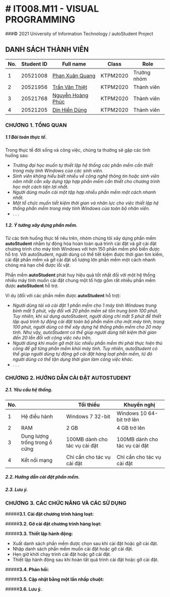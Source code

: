 # # IT008.M11 - VISUAL PROGRAMMING 
###© 2021 University of Information Technology / autoStudent Project

## DANH SÁCH THÀNH VIÊN
| No. | Student ID | Full name | Class | Role |
| --- | --- | --- | --- | --- |
| 1 | 20521008 | [Phan Xuân Quang](https://github.com/phanxuanquang "Phan Xuân Quang") | KTPM2020 | Trưởng nhóm |
| 2 | 20521956 | [Trần Văn Thiệt](https://github.com/MiMi-Yup "Trần Văn Thiệt") | KTPM2020 | Thành viên |
| 3 | 20521768 | [Nguyễn Hoàng Phúc](https://github.com/phucnh20521768 "Nguyễn Hoàng Phúc") | KTPM2020 | Thành viên |
| 4 | 20521205 | [Dín Hiền Dũng](https://github.com/dung-ovl "Dín Hiền Dũng") | KTPM2020 | Thành viên |

###  **CHƯƠNG 1. TỔNG QUAN**

##### **1.1 Bài toán thực tế.**

Trong thực tế đời sống và công việc, chúng ta thường sẽ gặp các tình huống sau:

- *Trường đại học muốn tự thiết lập hệ thống các phần mềm cần thiết trong máy tính Windows của các sinh viên.*
- *Sinh viên không hiểu biết nhiều về công nghệ thông tin hoặc sinh viên năm nhất cần xây dựng tập hợp phần mềm cần thiết cho chương trình học một cách tiện lợi nhất.*
- *Người dùng muốn cài một tập hợp nhiều phần mềm một cách nhanh nhất.*
- *Một tổ chức muốn tiết kiệm thời gian và nhân lực cho việc thiết lập hệ thống phần mềm trong máy tính Windows của toàn bộ nhân viên.*
- . . .

##### **1.2. Ý tưởng xây dựng phần mềm.**

Từ các tình huống thực tế nêu trên, nhóm chúng tôi xây dựng phần mềm **autoStudent** nhằm tự động hóa hoàn toàn quá trình cài đặt và gỡ cài đặt chương trình cho máy tính Windows với hơn 150 phần mềm phổ biến được hỗ trợ. Với autoStudent, người dùng có thể tiết kiệm được thời gian tìm kiếm, cài đặt phần mềm và gỡ cài đặt số lượng lớn phần mềm một cách nhanh chóng mà hạn chế được lỗi vặt.

Phần mềm **autoStudent** phát huy hiệu quả tốt nhất đối với một hệ thống nhiều máy tính muốn cài đặt chung một tổ hợp gồm rất nhiều phần mềm được **autoStudent** hỗ trợ.

Ví dụ (đối với các phần mềm được **autoStudent** hỗ trợ): 

- *Người dùng tải và cài đặt 1 phần mềm cho 1 máy tính Windows trung bình mất 5 phút, vậy đối với 20 phần mềm sẽ tốn trung bình 100 phút. Tuy nhiên, khi sử dụng autoStudent, người dùng chỉ mất 5 phút để thiết lập quá trình tự động cài đặt toàn bộ phần mềm cho một máy tính, trong 100 phút, người dùng có thể xây dựng hệ thống phần mềm cho 20 máy tính. Như vậy, autoStudent có thể giúp người dùng tiết kiệm thời gian đến 20 lần đối với công việc nêu trên.*
- *Người dùng khi muốn gỡ một lúc nhiều phần mềm thì phải thực hiện thủ công để gỡ từng phần mềm khỏi máy tính. Tuy nhiên, autoStudent có thể giúp người dùng tự động gỡ cài đặt hàng loạt phần mềm, từ đó người dùng có thể tận dụng thời gian làm công việc khác.*
- . . .

### **CHƯƠNG 2. HƯỚNG DẪN CÀI ĐẶT AUTOSTUDENT**

##### 2.1. Yêu cầu hệ thống.
| No. |  | Tối thiểu | Khuyến nghị |
| --- | --- | --- | --- |
| 1 | Hệ điều hành | Windows 7 32-bit | Windows 10 64-bit trở lên |
| 2 | RAM | 2 GB | 4 GB trở lên |
| 3 | Dung lượng trống trong ổ cứng | 100MB dành cho tác vụ cài đặt | 100MB dành cho tác vụ cài đặt | 
| 4 | Kết nối mạng | Chỉ cần cho tác vụ cài đặt | Chỉ cần cho tác vụ cài đặt |

##### 2.2. Hướng dẫn cài đặt phần mềm.

##### 2.3. Lưu ý.

### **CHƯƠNG 3. CÁC CHỨC NĂNG VÀ CÁC SỬ DỤNG**

#####**3.1. Cài đặt chương trình hàng loạt:**

#####**3.2. Gỡ cài đặt chương trình hàng loạt:**

#####**3.3. Thiết lập hành động:**

- Xuất danh sách phần mềm được chọn sau khi cài đặt hoặc gỡ cài đặt. 
- Nhập danh sách phần mềm muốn cài đặt hoặc gỡ cài đặt.
- Hẹn giờ khởi chạy trình cài đặt hoặc gỡ cài đặt.
- Thiết lập hành động sau khi hoàn tất quá trình cài đặt hoặc gỡ cài đặt.

#####**3.4. Phản hồi:**

#####**3.5. Cập nhật bằng một lần nhấp chuột:**

#####**3.6. Lưu ý.**
